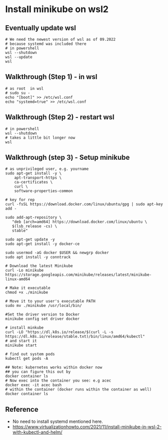 # Install minikube on wsl2 

## Eventually update wsl

```
# We need the newest version of wsl as of 09.2022 
# because systemd was included there
# in powershell
wsl --shutdown
wsl --update 
wsl 
```

## Walkthrough (Step 1) - in wsl 

```
# as root  in wsl 
# sudo su -
echo "[boot]" >> /etc/wsl.conf
echo "systemd=true" >> /etc/wsl.conf
```

## Walkthrough (Step 2) - restart wsl 

```
# in powershell 
wsl --shutdown 
# takes a little bit longer now 
wsl
```

## Walkthrough (step 3) - Setup minikube 

```
# as unprivileged user, e.g. yourname 
sudo apt-get install -y \
    apt-transport-https \
    ca-certificates \
    curl \
    software-properties-common
    
# key for rep
curl -fsSL https://download.docker.com/linux/ubuntu/gpg | sudo apt-key add -

sudo add-apt-repository \
   "deb [arch=amd64] https://download.docker.com/linux/ubuntu \
   $(lsb_release -cs) \
   stable"

sudo apt-get update -y
sudo apt-get install -y docker-ce

sudo usermod -aG docker $USER && newgrp docker
sudo apt install -y conntrack

# Download the latest Minikube
curl -Lo minikube https://storage.googleapis.com/minikube/releases/latest/minikube-linux-amd64

# Make it executable
chmod +x ./minikube

# Move it to your user's executable PATH
sudo mv ./minikube /usr/local/bin/

#Set the driver version to Docker
minikube config set driver docker

# install minkube 
curl -LO "https://dl.k8s.io/release/$(curl -L -s https://dl.k8s.io/release/stable.txt)/bin/linux/amd64/kubectl"
# and start it 
minikube start 

# find out system pods 
kubectl get pods -A 

## Note: kubernetes works within docker now 
## you can figure this out by
docker container ls 
# Now exec into the container you see: e.g acec 
docker exec -it acec bash 
# within the container (docker runs within the container as well)
docker container ls 
```

## Reference 

  * No need to install systemd mentioned here.
  * https://www.virtualizationhowto.com/2021/11/install-minikube-in-wsl-2-with-kubectl-and-helm/
